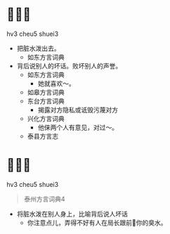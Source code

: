 # 𢮎臭水
hv3 cheu5 shuei3
+ 把脏水泼出去。
  * 如东方言词典
+ 背后说别人的坏话。败坏别人的声誉。
  * 如东方言词典
    - 她就喜欢～。
  * 如皋方言词典
  * 东台方言词典
    + 揭露对方隐私或诋毁污蔑对方
  * 兴化方言词典
    - 他俫两个人有意见，对过～。
  * 泰县方言志

# 𢮎臭水
hv3 cheu5 shuei3
> 泰州方言词典4
- 将脏水泼在别人身上，比喻背后说人坏话
  - 你注意点儿，弄得不好有人在局长跟前𢮎你的臭水。
